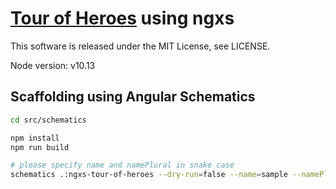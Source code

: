 # [Tour of Heroes](https://angular.jp/tutorial) using ngxs
This software is released under the MIT License, see LICENSE.

Node version: v10.13 

## Scaffolding using Angular Schematics
```bash
cd src/schematics

npm install
npm run build

# please specify name and namePlural in snake case
schematics .:ngxs-tour-of-heroes --dry-run=false --name=sample --namePlural=samples --japaneseName=サンプル
```